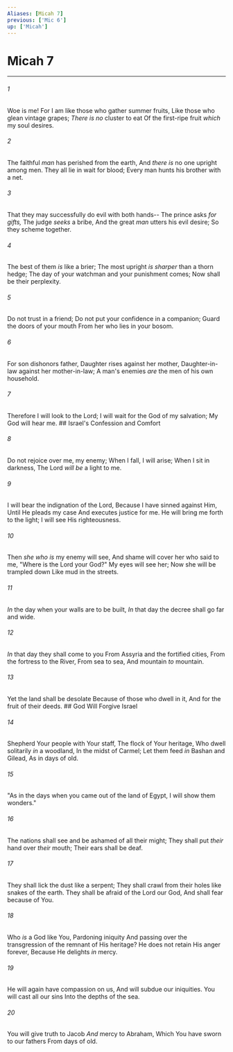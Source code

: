 ```yaml
---
Aliases: [Micah 7]
previous: ['Mic 6']
up: ['Micah']
---
```

# Micah 7

***


###### 1 
Woe is me! For I am like those who gather summer fruits, Like those who glean vintage grapes; _There is no_ cluster to eat Of the first-ripe fruit _which_ my soul desires. 

###### 2 
The faithful _man_ has perished from the earth, And _there is_ no one upright among men. They all lie in wait for blood; Every man hunts his brother with a net. 

###### 3 
That they may successfully do evil with both hands-- The prince asks _for gifts,_ The judge _seeks_ a bribe, And the great _man_ utters his evil desire; So they scheme together. 

###### 4 
The best of them _is_ like a brier; The most upright _is sharper_ than a thorn hedge; The day of your watchman and your punishment comes; Now shall be their perplexity. 

###### 5 
Do not trust in a friend; Do not put your confidence in a companion; Guard the doors of your mouth From her who lies in your bosom. 

###### 6 
For son dishonors father, Daughter rises against her mother, Daughter-in-law against her mother-in-law; A man's enemies _are_ the men of his own household. 

###### 7 
Therefore I will look to the Lord; I will wait for the God of my salvation; My God will hear me. ## Israel's Confession and Comfort 

###### 8 
Do not rejoice over me, my enemy; When I fall, I will arise; When I sit in darkness, The Lord _will be_ a light to me. 

###### 9 
I will bear the indignation of the Lord, Because I have sinned against Him, Until He pleads my case And executes justice for me. He will bring me forth to the light; I will see His righteousness. 

###### 10 
Then _she who is_ my enemy will see, And shame will cover her who said to me, "Where is the Lord your God?" My eyes will see her; Now she will be trampled down Like mud in the streets. 

###### 11 
_In_ the day when your walls are to be built, _In_ that day the decree shall go far and wide. 

###### 12 
_In_ that day they shall come to you From Assyria and the fortified cities, From the fortress to the River, From sea to sea, And mountain _to_ mountain. 

###### 13 
Yet the land shall be desolate Because of those who dwell in it, And for the fruit of their deeds. ## God Will Forgive Israel 

###### 14 
Shepherd Your people with Your staff, The flock of Your heritage, Who dwell solitarily _in_ a woodland, In the midst of Carmel; Let them feed _in_ Bashan and Gilead, As in days of old. 

###### 15 
"As in the days when you came out of the land of Egypt, I will show them wonders." 

###### 16 
The nations shall see and be ashamed of all their might; They shall put _their_ hand over _their_ mouth; Their ears shall be deaf. 

###### 17 
They shall lick the dust like a serpent; They shall crawl from their holes like snakes of the earth. They shall be afraid of the Lord our God, And shall fear because of You. 

###### 18 
Who _is_ a God like You, Pardoning iniquity And passing over the transgression of the remnant of His heritage? He does not retain His anger forever, Because He delights _in_ mercy. 

###### 19 
He will again have compassion on us, And will subdue our iniquities. You will cast all our sins Into the depths of the sea. 

###### 20 
You will give truth to Jacob _And_ mercy to Abraham, Which You have sworn to our fathers From days of old.
